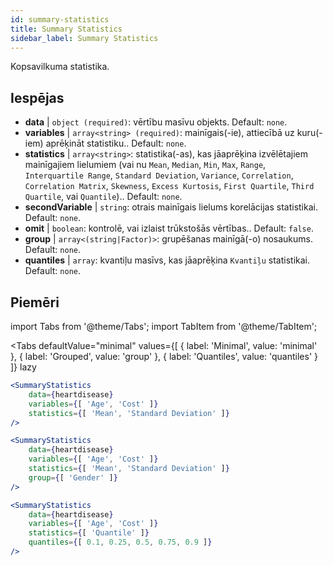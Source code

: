 ```yaml
---
id: summary-statistics 
title: Summary Statistics
sidebar_label: Summary Statistics
---
```


Kopsavilkuma statistika.

## Iespējas

* __data__ | `object (required)`: vērtību masīvu objekts. Default: `none`.
* __variables__ | `array<string> (required)`: mainīgais(-ie), attiecībā uz kuru(-iem) aprēķināt statistiku.. Default: `none`.
* __statistics__ | `array<string>`: statistika(-as), kas jāaprēķina izvēlētajiem mainīgajiem lielumiem (vai nu `Mean`, `Median`, `Min`, `Max`, `Range`, `Interquartile Range`, `Standard Deviation`, `Variance`, `Correlation`, `Correlation Matrix`, `Skewness`, `Excess Kurtosis`, `First Quartile`, `Third Quartile`, vai `Quantile`).. Default: `none`.
* __secondVariable__ | `string`: otrais mainīgais lielums korelācijas statistikai. Default: `none`.
* __omit__ | `boolean`: kontrolē, vai izlaist trūkstošās vērtības.. Default: `false`.
* __group__ | `array<(string|Factor)>`: grupēšanas mainīgā(-o) nosaukums. Default: `none`.
* __quantiles__ | `array`: kvantiļu masīvs, kas jāaprēķina `Kvantiļu` statistikai. Default: `none`.


## Piemēri

import Tabs from '@theme/Tabs';
import TabItem from '@theme/TabItem';

<Tabs
    defaultValue="minimal"
    values={[
        { label: 'Minimal', value: 'minimal' },
        { label: 'Grouped', value: 'group' },
        { label: 'Quantiles', value: 'quantiles' }
    ]}
    lazy
>

<TabItem value="minimal">

```jsx live
<SummaryStatistics 
    data={heartdisease} 
    variables={[ 'Age', 'Cost' ]}
    statistics={[ 'Mean', 'Standard Deviation' ]}
/>
```

</TabItem>

<TabItem value="group" >

```jsx live
<SummaryStatistics 
    data={heartdisease} 
    variables={[ 'Age', 'Cost' ]}
    statistics={[ 'Mean', 'Standard Deviation' ]}
    group={[ 'Gender' ]}
/>
```
</TabItem>

<TabItem value="quantiles">

```jsx live
<SummaryStatistics 
    data={heartdisease} 
    variables={[ 'Age', 'Cost' ]}
    statistics={[ 'Quantile' ]}
    quantiles={[ 0.1, 0.25, 0.5, 0.75, 0.9 ]}
/>
```

</TabItem>

</Tabs>
